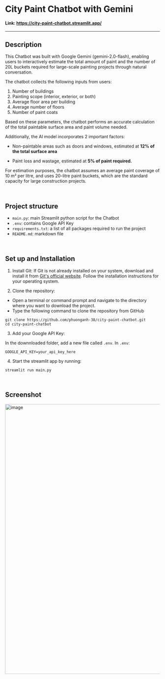 # **City Paint Chatbot with Gemini**

#### Link: https://city-paint-chatbot.streamlit.app/
---

## **Description**
This Chatbot was built with Google Gemini (gemini-2.0-flash), enabling users to interactively estimate the total amount of paint and the number of 20L buckets required for large-scale painting projects through natural conversation.

The chatbot collects the following inputs from users:
1. Number of buildings
2. Painting scope (interior, exterior, or both)
3. Average floor area per building
4. Average number of floors
5. Number of paint coats

Based on these parameters, the chatbot performs an accurate calculation of the total paintable surface area and paint volume needed.

Additionally, the AI model incorporates 2 important factors:

- Non-paintable areas such as doors and windows, estimated at **12% of the total surface area**

- Paint loss and wastage, estimated at **5% of paint required.**

For estimation purposes, the chatbot assumes an average paint coverage of 10 m² per litre, and uses 20-litre paint buckets, which are the standard capacity for large construction projects.

<br>

## **Project structure**
- `main.py`: main Streamlit python script for the Chatbot
- `.env`: contains Google API Key
- `requirements.txt`: a list of all packages required to run the project
- `README.md`: markdown file
<br>

## **Set up and Installation**
1. Install Git: If Git is not already installed on your system, download and install it from [Git's official website](https://git-scm.com/). Follow the installation instructions for your operating system.
  
2. Clone the repository:
- Open a terminal or command prompt and navigate to the directory where you want to download the project.
- Type the following command to clone the repository from GitHub

```
git clone https://github.com/phuonganh-38/city-paint-chatbot.git
cd city-paint-chatbot
```

3. Add your Google API Key:

In the downnloaded folder, add a new file called `.env`.
In `.env`:
```
GOOGLE_API_KEY=your_api_key_here
```

4. Start the streamlit app by running:
```
streamlit run main.py
```
<br>

## **Screenshot**
<img width="635" height="875" alt="image" src="https://github.com/user-attachments/assets/9d3b6306-99bd-4c3c-ae25-311d1d6f023d" />



